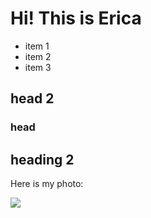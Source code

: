 # Hi! This is Erica

* item 1
* item 2
* item 3

## head 2

### head 

## heading 2

Here is my photo:

![](https://www.google.com/logos/doodles/2019/india-republic-day-2019-5067562814537728-2x.png)


